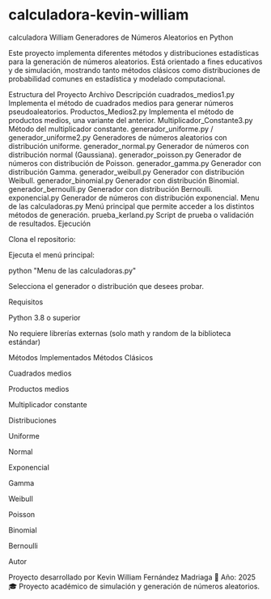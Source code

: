# calculadora-kevin-william
calculadora William 
Generadores de Números Aleatorios en Python

Este proyecto implementa diferentes métodos y distribuciones estadísticas para la generación de números aleatorios.
Está orientado a fines educativos y de simulación, mostrando tanto métodos clásicos como distribuciones de probabilidad comunes en estadística y modelado computacional.

Estructura del Proyecto
Archivo	Descripción
cuadrados_medios1.py	Implementa el método de cuadrados medios para generar números pseudoaleatorios.
Productos_Medios2.py	Implementa el método de productos medios, una variante del anterior.
Multiplicador_Constante3.py	Método del multiplicador constante.
generador_uniforme.py / generador_uniforme2.py	Generadores de números aleatorios con distribución uniforme.
generador_normal.py	Generador de números con distribución normal (Gaussiana).
generador_poisson.py	Generador de números con distribución de Poisson.
generador_gamma.py	Generador con distribución Gamma.
generador_weibull.py	Generador con distribución Weibull.
generador_binomial.py	Generador con distribución Binomial.
generador_bernoulli.py	Generador con distribución Bernoulli.
exponencial.py	Generador de números con distribución exponencial.
Menu de las calculadoras.py	Menú principal que permite acceder a los distintos métodos de generación.
prueba_kerland.py	Script de prueba o validación de resultados.
Ejecución

Clona el repositorio:


Ejecuta el menú principal:

python "Menu de las calculadoras.py"


Selecciona el generador o distribución que desees probar.

Requisitos

Python 3.8 o superior

No requiere librerías externas (solo math y random de la biblioteca estándar)

Métodos Implementados
Métodos Clásicos

Cuadrados medios

Productos medios

Multiplicador constante

Distribuciones

Uniforme

Normal

Exponencial

Gamma

Weibull

Poisson

Binomial

Bernoulli

Autor

Proyecto desarrollado por Kevin William Fernández Madriaga
📅 Año: 2025
🎓 Proyecto académico de simulación y generación de números aleatorios.
